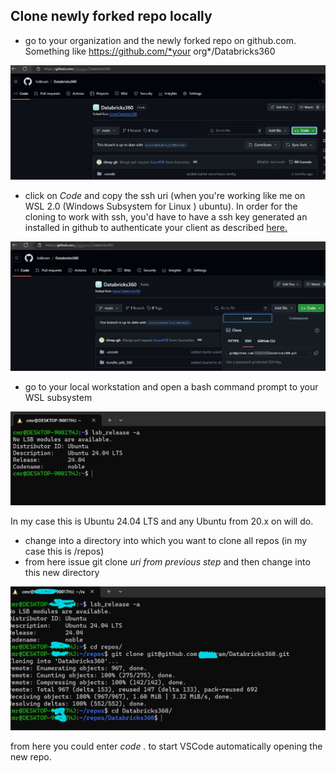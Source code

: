 ## Clone newly forked repo locally

* go to your organization and the newly forked repo on github.com. Something like https://github.com/*your org*/Databricks360

![New cloned Repo](/imagery/new-cloned-repo.png)

* click on *Code* and copy the ssh uri (when you're working like me on WSL 2.0 (Windows Subsystem for Linux ) ubuntu). In order for the cloning to work with ssh, you'd have to have a ssh key generated an installed in github to authenticate your client as described [here.](https://docs.github.com/en/authentication/connecting-to-github-with-ssh/adding-a-new-ssh-key-to-your-github-account)

![Code-Ssh Uri](/imagery/new-repo-clone-code.png)

* go to your local workstation and open a bash command prompt to your WSL subsystem

![Local Bash](/imagery/local-wsl-bash.png)

In my case this is Ubuntu 24.04 LTS and any Ubuntu from 20.x on will do.

* change into a directory into which you want to clone all repos (in my case this is /repos)
* from here issue git clone *uri from previous step* and then change into this new directory

![New Cloned Repo](/imagery/cloned-new-repo.png)

from here you could enter *code .* to start VSCode automatically opening the new repo.
